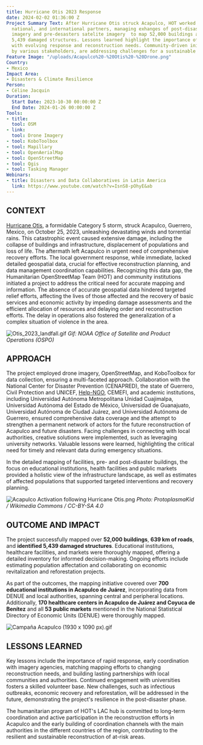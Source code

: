 ```yaml
---
title: Hurricane Otis 2023 Response
date: 2024-02-02 01:36:00 Z
Project Summary Text: After Hurricane Otis struck Acapulco, HOT worked with local,
  national, and international partners, managing exhanges of post-disasters  drone
  imagery and pre-desasters satelite imagery  to map 52,000 buildings and identify
  5,439 damaged structures. Lessons learned highlight the importance of aligning mapping
  with evolving response and reconstruction needs. Community-driven initiatives, backed
  by various stakeholders, are addressing challenges for a sustainable recovery.
Feature Image: "/uploads/Acapulco%20-%20Otis%20-%20Drone.png"
Country:
- Mexico
Impact Area:
- Disasters & Climate Resilience
Person:
- Céline Jacquin
Duration:
  Start Date: 2023-10-30 00:00:00 Z
  End Date: 2024-01-26 00:00:00 Z
Tools:
- title: 
  tool: OSM
- link: 
  tool: Drone Imagery
- tool: KoboToolbox
- tool: Mapillary
- tool: OpenAerialMap
- tool: OpenStreetMap
- tool: Qgis
- tool: Tasking Manager
Webinars:
- title: Disasters and Data Collaboratives in Latin America
  link: https://www.youtube.com/watch?v=IsnS8-pOhyE&ab
---
```


## **CONTEXT**
[Hurricane Otis](https://reliefweb.int/report/mexico/mexico-hurricane-otis-dref-operational-update-mdrmx005), a formidable Category 5 storm, struck Acapulco, Guerrero, Mexico, on October 25, 2023, unleashing devastating winds and torrential rains. This catastrophic event caused extensive damage, including the collapse of buildings and infrastructure, displacement of populations and loss of life. The aftermath left Acapulco in urgent need of comprehensive recovery efforts. The local government response, while immediate, lacked detailed geospatial data, crucial for effective reconstruction planning, and data management coordination capabilities. Recognizing this data gap, the Humanitarian OpenStreetMap Team (HOT) and community institutions initiated a project to address the critical need for accurate mapping and information. The absence of accurate geospatial data hindered targeted relief efforts, affecting the lives of those affected and the recovery of basic services and economic activity by impeding damage assessments and the efficient allocation of resources and delaying order and reconstruction efforts. The delay in operations also fostered the generalization of a complex situation of violence in the area.

![Otis_2023_landfall.gif](/uploads/Otis_2023_landfall.gif)
*Gif: NOAA Office of Satellite and Product Operations (OSPO)*

## **APPROACH**
The project employed drone imagery, OpenStreetMap, and KoboToolbox for data collection, ensuring a multi-faceted approach. Collaboration with the National Center for Disaster Prevention (CENAPRED), the state of Guerrero, Civil Protection and UNICEF, [Help-NGO](https://www.help.ngo/), CEMEFI, and academic institutions, including Universidad Autónoma Metropolitana Unidad Cuajimalpa, Universidad Autónoma del Estado de México, Universidad de Guanajuato, Universidad Autónoma de Ciudad Juárez, and Universidad Autónoma de Guerrero, ensured comprehensive data coverage and the attempt to strengthen a permanent network of actors for the future reconstruction of Acapulco and future disasters. Facing challenges in connecting with local authorities, creative solutions were implemented, such as leveraging university networks. Valuable lessons were learned, highlighting the critical need for timely and relevant data during emergency situations.

In the detailed mapping of facilities, pre- and post-disaster buildings, the focus on educational institutions, health facilities and public markets provided a holistic view of the infrastructure landscape, as well as estimates of affected populations that supported targeted interventions and recovery planning.

![Acapulco Activation following Hurricane Otis.png](/uploads/Acapulco%20Activation%20following%20Hurricane%20Otis.png)
*Photo: ProtoplasmaKid / Wikimedia Commons / CC-BY-SA 4.0*

## **OUTCOME AND IMPACT**
The project successfully mapped over **52,000 buildings**, **639 km of roads**, and **identified 5,439 damaged structures**. Educational institutions, healthcare facilities, and markets were thoroughly mapped, offering a detailed inventory for informed decision-making. Ongoing efforts include estimating population affectation and collaborating on economic revitalization and reforestation projects.

As part of the outcomes, the mapping initiative covered over **700 educational institutions in Acapulco de Juárez**, incorporating data from DENUE and local authorities, spanning central and peripheral locations. Additionally, **170 healthcare centers in Acapulco de Juárez and Coyuca de Benítez** and all **53 public markets** mentioned in the National Statistical Directory of Economic Units (DENUE) were thoroughly mapped.

![Campaña Acapulco (1930 x 1090 px).gif](/uploads/Campan%CC%83a%20Acapulco%20(1930%20x%201090%20px).gif)

## **LESSONS LEARNED**
Key lessons include the importance of rapid response, early coordination with imagery agencies, matching mapping efforts to changing reconstruction needs, and building lasting partnerships with local communities and authorities. Continued engagement with universities fosters a skilled volunteer base. New challenges, such as infectious outbreaks, economic recovery and reforestation, will be addressed in the future, demonstrating the project's resilience in the post-disaster phase.																							

The humanitarian program of HOT's LAC hub is committed to long-term coordination and active participation in the reconstruction efforts in Acapulco and the early building of coordination channels with the main authorities in the different countries of the region, contributing to the resilient and sustainable reconstruction of at-risk areas.
